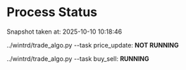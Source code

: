 # Process Status

Snapshot taken at: 2025-10-10 10:18:46

../wintrd/trade_algo.py --task price_update: **NOT RUNNING**

../wintrd/trade_algo.py --task buy_sell: **RUNNING**

